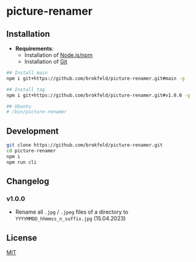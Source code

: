 # picture-renamer

## Installation

* **Requirements**:
  * Installation of [Node.js/npm](https://nodejs.org/)
  * Installation of [Git](https://git-scm.com/)

```bash
## Install main
npm i git+https://github.com/brokfeld/picture-renamer.git#main -g

## Install tag
npm i git+https://github.com/brokfeld/picture-renamer.git#v1.0.0 -g

## Ubuntu
# /bin/picture-renamer
```

## Development

```bash
git clone https://github.com/brokfeld/picture-renamer.git
cd picture-renamer
npm i
npm run cli
```

## Changelog

### v1.0.0

* Rename all `.jpg` / `.jpeg` files of a directory to `YYYYMMDD_hhmmss_n_suffix.jpg` (15.04.2023)

## License

[MIT](LICENSE)
